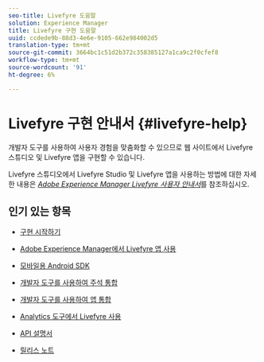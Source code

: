 ```yaml
---
seo-title: Livefyre 도움말
solution: Experience Manager
title: Livefyre 구현 도움말
uuid: ccdede9b-88d3-4e6e-9105-662e984002d5
translation-type: tm+mt
source-git-commit: 3664bc1c51d2b372c358385127a1ca9c2f0cfef8
workflow-type: tm+mt
source-wordcount: '91'
ht-degree: 6%

---
```



# Livefyre 구현 안내서 {#livefyre-help}

개발자 도구를 사용하여 사용자 경험을 맞춤화할 수 있으므로 웹 사이트에서 Livefyre 스튜디오 및 Livefyre 앱을 구현할 수 있습니다.

Livefyre 스튜디오에서 Livefyre Studio 및 Livefyre 앱을 사용하는 방법에 대한 자세한 내용은 [*Adobe Experience Manager Livefyre 사용자 안내서*](/help/using/home.md)&#x200B;를 참조하십시오.

## 인기 있는 항목

* [구현 시작하기](c-getting-started/c-getting-started.md)

* [Adobe Experience Manager에서 Livefyre 앱 사용](https://helpx.adobe.com/experience-manager/6-4/sites/administering/using/livefyre.html)

* [모바일용 Android SDK](c-mobile-sdks/c-android-sdk.md)

* [개발자 도구를 사용하여 주석 통합](/help/implementation/c-app-integrations/c-comments-integration/c-comments-integration.md)

* [개발자 도구를 사용하여 앱 통합](/help/implementation/c-getting-started/c-implementation-process/c-implementation-process.md)

* [Analytics 도구에서 Livefyre 사용](/help/implementation/livefyre-analytics/livefyre-analytics.md)

* [API 설명서](https://api.livefyre.com)

* [릴리스 노트](/help/using/c-rn/c-rn.md)